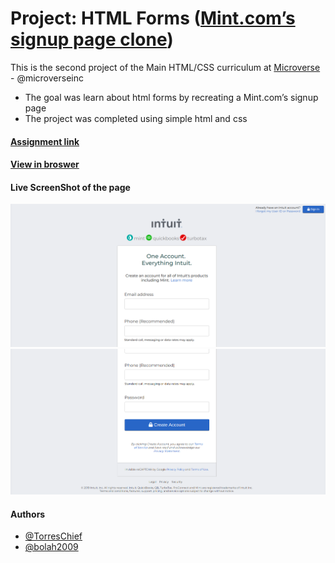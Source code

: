 # Project: HTML Forms ([Mint.com’s signup page clone](https://wwws.mint.com/login.event?task=S))

This is the second project of the Main HTML/CSS curriculum at [Microverse](https://www.microverse.org/) - @microverseinc
* The goal was learn about html forms by recreating a Mint.com’s signup page 
* The project was completed using simple html and css 

#### [Assignment link](https://www.theodinproject.com/courses/html5-and-css3/lessons/html-forms)

#### [View in broswer](https://bolah2009.github.io/mint-clone)

#### Live ScreenShot of the page
![ScreenShot 1](assets/mint-clone1.png)
![ScreenShot 1](assets/mint-clone2.png)


#### Authors

* [@TorresChief](https://github.com/TorresChief)
* [@bolah2009](https://github.com/bolah2009/)